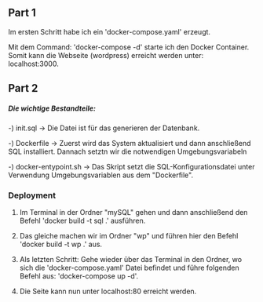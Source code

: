 ## Part 1

Im ersten Schritt habe ich ein 'docker-compose.yaml' erzeugt.

Mit dem Command: 'docker-compose -d' starte ich den Docker Container. Somit kann die Webseite (wordpress) erreicht werden unter: localhost:3000.

## Part 2

##### Die wichtige Bestandteile: 
-) init.sql -> Die Datei ist für das generieren der Datenbank.

-) Dockerfile -> Zuerst wird das System aktualisiert und dann anschließend SQL installiert.
   Dannach setztn wir die notwendigen Umgebungsvariabeln

-) docker-entypoint.sh -> Das Skript setzt die SQL-Konfigurationsdatei unter Verwendung Umgebungsvariablen aus dem "Dockerfile".

### Deployment

1. Im Terminal in der Ordner "mySQL" gehen und dann anschließend den Befehl 'docker build -t sql .' ausführen. 

2. Das gleiche machen wir im Ordner "wp" und führen hier den Befehl 'docker build -t wp .' aus.

3. Als letzten Schritt: Gehe wieder über das Terminal in den Ordner, wo sich die 'docker-compose.yaml' Datei befindet und führe folgenden Befehl aus: 'docker-compose up -d'.

4. Die Seite kann nun unter localhost:80 erreicht werden.